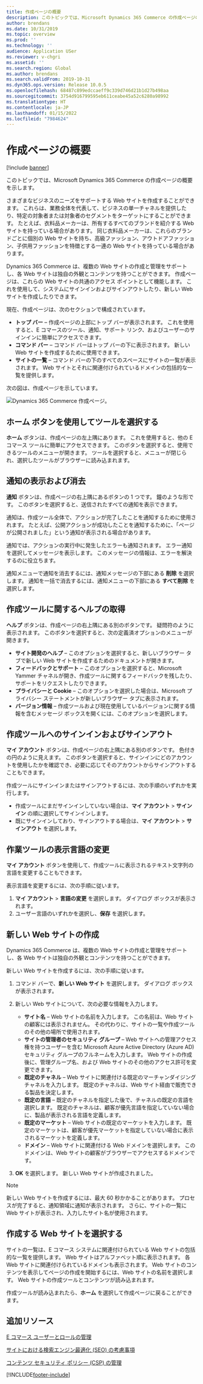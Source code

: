 ```yaml
---
title: 作成ページの概要
description: このトピックでは、Microsoft Dynamics 365 Commerce の作成ページの概要を示します。
author: brendans
ms.date: 10/31/2019
ms.topic: overview
ms.prod: ''
ms.technology: ''
audience: Application USer
ms.reviewer: v-chgri
ms.assetid: ''
ms.search.region: Global
ms.author: brendans
ms.search.validFrom: 2019-10-31
ms.dyn365.ops.version: Release 10.0.5
ms.openlocfilehash: 68487c899edccaeff9c339d746d21b1d27b498aa
ms.sourcegitcommit: 3754d916799595eb611ceabe45a52c6280a98992
ms.translationtype: HT
ms.contentlocale: ja-JP
ms.lasthandoff: 01/15/2022
ms.locfileid: "7984624"
---
```

# <a name="authoring-page-overview"></a>作成ページの概要

  
 [!include [banner](includes/banner.md)]

このトピックでは、Microsoft Dynamics 365 Commerce の作成ページの概要を示します。

さまざまなビジネスのニーズをサポートする Web サイトを作成することができます。 これらは、業務全体を代表して、ビジネスの単一チャネルを提供したり、特定の対象者または対象者のセグメントをターゲットにすることができます。 たとえば、衣料品メーカーは、所有するすべてのブランドを紹介する Web サイトを持っている場合があります。 同じ衣料品メーカーは、これらのブランドごとに個別の Web サイトを持ち、高級ファッション、アウトドアファッション、子供用ファッションを特徴とする一連の Web サイトを持っている場合があります。

Dynamics 365 Commerce は、複数の Web サイトの作成と管理をサポートし、各 Web サイトは独自の外観とコンテンツを持つことができます。 作成ページは、これらの Web サイトの共通のアクセス ポイントとして機能します。 これを使用して、システムにサインインおよびサインアウトしたり、新しい Web サイトを作成したりできます。

現在、作成ページは、次のセクションで構成されています。

- **トップ バー** – 作成ページの上部にトップ バーが表示されます。 これを使用すると、E コマースのツール、通知、サポート リンク、およびユーザーのサインインに簡単にアクセスできます。
- **コマンド バー** – コマンド バーはトップ バーの下に表示されます。 新しい Web サイトを作成するために使用できます。
- **サイトの一覧** – コマンド バーの下のすべてのスペースにサイトの一覧が表示されます。 Web サイトとそれに関連付けられているドメインの包括的な一覧を提供します。

次の図は、作成ページを示しています。

![Dynamics 365 Commerce 作成ページ。](../commerce/media/authoring_tools_01.png)

## <a name="use-the-home-button-to-select-a-tool"></a>ホーム ボタンを使用してツールを選択する

**ホーム** ボタンは、作成ページの左上隅にあります。 これを使用すると、他の E コマース ツールに簡単にアクセスできます。 このボタンを選択すると、使用できるツールのメニューが開きます。 ツールを選択すると、メニューが閉じられ、選択したツールがブラウザーに読み込まれます。

## <a name="view-and-clear-notifications"></a>通知の表示および消去

**通知** ボタンは、作成ページの右上隅にあるボタンの 1 つです。 鐘のような形です。 このボタンを選択すると、送信されたすべての通知を表示できます。

通知は、作成ツール全体で、アクションが完了したことを通知するために使用されます。 たとえば、公開アクションが成功したことを通知するために、「ページが公開されました」という通知が表示される場合があります。

通知では、アクションの実行中に発生したエラーも通知されます。 エラー通知を選択してメッセージを表示します。 このメッセージの情報は、エラーを解決するのに役立ちます。

通知メニューで通知を消去するには、通知メッセージの下部にある **削除** を選択します。 通知を一括で消去するには、通知メニューの下部にある **すべて削除** を選択します。

## <a name="get-help-with-the-authoring-tool"></a>作成ツールに関するヘルプの取得

**ヘルプ** ボタンは、作成ページの右上隅にある別のボタンです。 疑問符のように表示されます。 このボタンを選択すると、次の定義済オプションのメニューが開きます。

- **サイト開発のヘルプ** – このオプションを選択すると、新しいブラウザー タブで新しい Web サイトを作成するためのドキュメントが開きます。
- **フィードバックとサポート** – このオプションを選択すると、Microsoft Yammer チャネルが開き、作成ツールに関するフィードバックを残したり、サポートをリクエストしたりできます。
- **プライバシーと Cookie** – このオプションを選択した場合は、Microsoft プライバシー ステートメントが新しいブラウザー タブに表示されます。
- **バージョン情報** – 作成ツールおよび現在使用しているバージョンに関する情報を含むメッセージ ボックスを開くには、このオプションを選択します。

## <a name="sign-in-to-and-out-of-the-authoring-tool"></a>作成ツールへのサインインおよびサインアウト

**マイ アカウント** ボタンは、作成ページの右上隅にある別のボタンです。 色付きの円のように見えます。 このボタンを選択すると、サインインにどのアカウントを使用したかを確認でき、必要に応じてそのアカウントからサインアウトすることもできます。

作成ツールにサインインまたはサインアウトするには、次の手順のいずれかを実行します。

- 作成ツールにまだサインインしていない場合は、**マイ アカウント** \> **サインイン** の順に選択してサインインします。
- 既にサインインしており、サインアウトする場合は、**マイ アカウント** \> **サインアウト** を選択します。

## <a name="change-the-display-language-of-the-authoring-tool"></a>作業ツールの表示言語の変更

**マイ アカウント** ボタンを使用して、作成ツールに表示されるテキスト文字列の言語を変更することもできます。

表示言語を変更するには、次の手順に従います。

1. **マイ アカウント** \> **言語の変更** を選択します。 ダイアログ ボックスが表示されます。
1. ユーザー言語のいずれかを選択し、**保存** を選択します。

## <a name="create-a-new-website"></a>新しい Web サイトの作成

Dynamics 365 Commerce は、複数の Web サイトの作成と管理をサポートし、各 Web サイトは独自の外観とコンテンツを持つことができます。

新しい Web サイトを作成するには、次の手順に従います。

1. コマンド バーで、**新しい Web サイト** を選択します。 ダイアログ ボックスが表示されます。
2. 新しい Web サイトについて、次の必要な情報を入力します。

    - **サイト名** – Web サイトの名前を入力します。 この名前は、Web サイトの顧客には表示されません。 その代わりに、サイトの一覧や作成ツールのその他の場所で使用されます。
    - **サイトの管理者のセキュリティ グループ** – Web サイトへの管理アクセス権を持つユーザーを含む Microsoft Azure Active Directory (Azure AD) セキュリティ グループのフルネームを入力します。 Web サイトの作成後に、管理グループ名、および Web サイトのその他のアクセス許可を変更できます。
    - **既定のチャネル** – Web サイトに関連付ける既定のマーチャンダイジング チャネルを入力します。 既定のチャネルは、Web サイト経由で販売できる製品を決定します。
    - **既定の言語** – 既定のチャネルを指定した後で、チャネルの既定の言語を選択します。 既定のチャネルは、顧客が優先言語を指定していない場合に、製品が表示される言語を定義します。
    - **既定のマーケット** – Web サイトの既定のマーケットを入力します。 既定のマーケットは、顧客が優先マーケットを指定していない場合に表示されるマーケットを定義します。
    - **ドメイン** – Web サイトに関連付ける Web ドメインを選択します。 このドメインは、Web サイトの顧客がブラウザーでアクセスするドメインです。

1. **OK** を選択します。 新しい Web サイトが作成されました。

> [!NOTE]
> 新しい Web サイトを作成するには、最大 60 秒かかることがあります。 プロセスが完了すると、通知領域に通知が表示されます。 さらに、サイトの一覧に Web サイトが表示され、入力したサイト名が使用されます。

## <a name="select-a-website-to-author"></a>作成する Web サイトを選択する

サイトの一覧は、E コマース システムに関連付けられている Web サイトの包括的な一覧を提供します。 Web サイトはアルファベット順に表示されます。 各 Web サイトに関連付けられているドメインも表示されます。 Web サイトのコンテンツを表示してページの作成を開始するには、Web サイトの名前を選択します。 Web サイトの作成ツールとコンテンツが読み込まれます。

作成ツールが読み込まれたら、**ホーム** を選択して作成ページに戻ることができます。

## <a name="additional-resources"></a>追加リソース

[E コマース ユーザーとロールの管理](manage-ecommerce-users-roles.md)

[サイトにおける検索エンジン最適化 (SEO) の考慮事項](search-engine-optimization-considerations.md)

[コンテンツ セキュリティ ポリシー (CSP) の管理](manage-csp.md)


[!INCLUDE[footer-include](../includes/footer-banner.md)]
